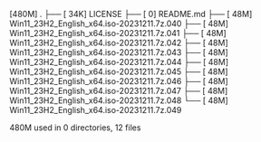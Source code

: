 [480M]  .
├── [ 34K]  LICENSE
├── [   0]  README.md
├── [ 48M]  Win11_23H2_English_x64.iso-20231211.7z.040
├── [ 48M]  Win11_23H2_English_x64.iso-20231211.7z.041
├── [ 48M]  Win11_23H2_English_x64.iso-20231211.7z.042
├── [ 48M]  Win11_23H2_English_x64.iso-20231211.7z.043
├── [ 48M]  Win11_23H2_English_x64.iso-20231211.7z.044
├── [ 48M]  Win11_23H2_English_x64.iso-20231211.7z.045
├── [ 48M]  Win11_23H2_English_x64.iso-20231211.7z.046
├── [ 48M]  Win11_23H2_English_x64.iso-20231211.7z.047
├── [ 48M]  Win11_23H2_English_x64.iso-20231211.7z.048
└── [ 48M]  Win11_23H2_English_x64.iso-20231211.7z.049

 480M used in 0 directories, 12 files
